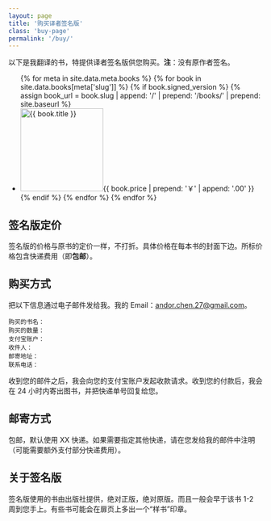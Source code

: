 ```yaml
---
layout: page
title: '购买译者签名版'
class: 'buy-page'
permalink: '/buy/'
---
```


<div class="alert alert-info">
以下是我翻译的书，特提供译者签名版供您购买。<strong>注</strong>：没有原作者签名。
</div>

<section class="book-list">
  <ul>
  {% for meta in site.data.meta.books %}
    {% for book in site.data.books[meta['slug']] %}
      {% if book.signed_version %}
        {% assign book_url =  book.slug | append: '/' | prepend: '/books/' | prepend: site.baseurl %}
        <li><a href="{{ book_url }}" title="{{ book.title }}"><img src="{{ site.baseurl }}/assets/images/covers/{{ book.image }}" height="164" alt="{{ book.title }}" title="{{ book.title }}" /></a><span class="price">{{ book.price | prepend: '￥' | append: '.00' }}</span></li>
      {% endif %}
    {% endfor %}
  {% endfor %}
  </ul>
</section>

## 签名版定价

签名版的价格与原书的定价一样，不打折。具体价格在每本书的封面下边。所标价格包含快递费用（即**包邮**）。

## 购买方式

把以下信息通过电子邮件发给我。我的 Email：[andor.chen.27@gmail.com](mailto:andor.chen.27@gmail.com?subject=购买签名版 "发邮件购买签名版")。

```
购买的书名：
购买的数量：
支付宝账户：
收件人：
邮寄地址：
联系电话：
```

收到您的邮件之后，我会向您的支付宝账户发起收款请求。收到您的付款后，我会在 24 小时内寄出图书，并把快递单号回复给您。

## 邮寄方式

包邮，默认使用 XX 快递。如果需要指定其他快递，请在您发给我的邮件中注明（可能需要额外支付部分快递费用）。

## 关于签名版

签名版使用的书由出版社提供，绝对正版，绝对原版。而且一般会早于该书 1-2 周到您手上。有些书可能会在扉页上多出一个“样书”印章。

